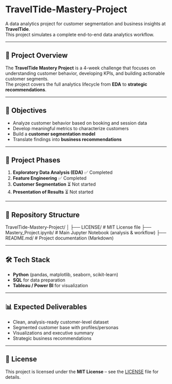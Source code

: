 # TravelTide-Mastery-Project

A data analytics project for customer segmentation and business insights at **TravelTide**.  
This project simulates a complete end-to-end data analytics workflow.

---

## 📌 Project Overview
The **TravelTide Mastery Project** is a 4-week challenge that focuses on understanding customer behavior, developing KPIs, and building actionable customer segments.  
The project covers the full analytics lifecycle from **EDA** to **strategic recommendations**.

---

## 🚀 Objectives
- Analyze customer behavior based on booking and session data  
- Develop meaningful metrics to characterize customers  
- Build a **customer segmentation model**  
- Translate findings into **business recommendations**

---

## 🔎 Project Phases
1. **Exploratory Data Analysis (EDA)** ✅ Completed  
2. **Feature Engineering** ✅ Completed  
3. **Customer Segmentation** ⏳ Not started 
4. **Presentation of Results** ⏳ Not started  

---

## 📂 Repository Structure
TravelTide-Mastery-Project/
│
├── LICENSE/                 # MIT License file
├── Mastery_Project.ipynb/   # Main Jupyter Notebook (analysis & workflow)
├── README.md/               # Project documentation (Markdown)

---

## 🛠️ Tech Stack
- **Python** (pandas, matplotlib, seaborn, scikit-learn)  
- **SQL** for data preparation  
- **Tableau / Power BI** for visualization  

---

## 📊 Expected Deliverables
- Clean, analysis-ready customer-level dataset  
- Segmented customer base with profiles/personas  
- Visualizations and executive summary  
- Strategic business recommendations  

---

## 📜 License
This project is licensed under the **MIT License** – see the [LICENSE](LICENSE) file for details.


